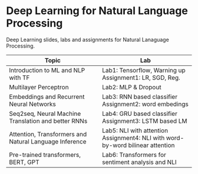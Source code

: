 # Deep Learning for Natural Language Processing

Deep Learning slides, labs and assignments for Natural Lanaguage Processing.

| Topic                                                  | Lab                                                                                |
| ------------------------------------------------------ | ---------------------------------------------------------------------------------- |
| Introduction to ML and NLP with TF                     | Lab1: Tensorflow, Warning up<br>Assignment1: LR, SGD, Reg.                            |
| Multilayer Perceptron                                  | Lab2: MLP & Dropout                                                                |
| Embeddings and Recurrent Neural Networks               | Lab3: RNN based classifier<br>Assignment2: word embedings                          |
| Seq2seq, Neural Machine Translation and better RNNs    | Lab4: GRU based classifier<br>Assignment3: LSTM based LM                           |
| Attention, Transformers and Natural Language Inference | Lab5: NLI with attention<br>Assignment4: NLI with word-by-word bilinear attention |
| Pre-trained transformers, BERT, GPT                    | Lab6: Transformers for sentiment analysis and NLI                                  |
